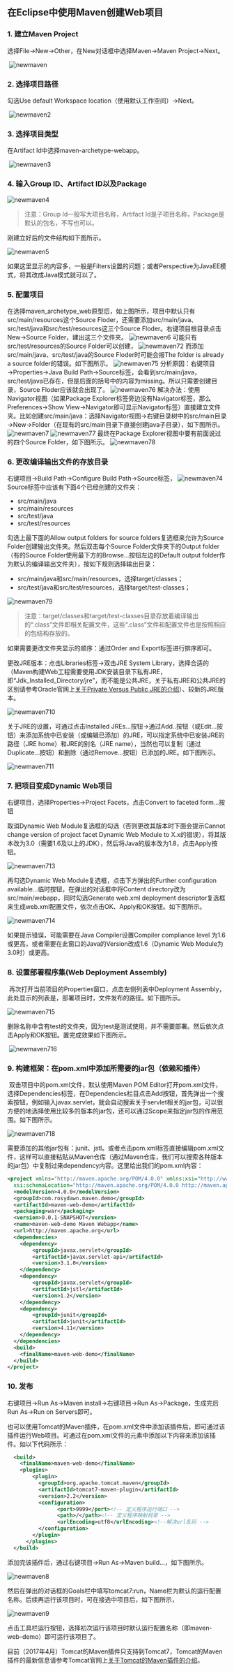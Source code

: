 ## 在Eclipse中使用Maven创建Web项目

### 1. 建立Maven Project

选择File→New→Other，在New对话框中选择Maven→Maven Project→Next。

​			      		![newmaven](https://github.com/hzxrosydawn/graphs/blob/master/photos/newmaven.png?raw=true)

### 2. 选择项目路径

勾选Use default Workspace location（使用默认工作空间）→Next。


​				    ![newmaven2](https://github.com/hzxrosydawn/graphs/blob/master/photos/newmaven2.png?raw=true) 



### 3. 选择项目类型

在Artifact Id中选择maven-archetype-webapp。

​			    ![newmaven3](https://github.com/hzxrosydawn/graphs/blob/master/photos/newmaven3.png?raw=true)      

### 4. 输入Group ID、Artifact ID以及Package

![newmaven4](https://github.com/hzxrosydawn/graphs/blob/master/photos/newmaven4.png?raw=true)

> 注意：Group Id一般写大项目名称，Artifact Id是子项目名称，Package是默认的包名，不写也可以。

刚建立好后的文件结构如下图所示。

![newmaven5](https://github.com/hzxrosydawn/graphs/blob/master/photos/newmaven5.png?raw=true)

 如果这里显示的内容多，一般是Filters设置的问题；或者Perspective为JavaEE模式，将其改成Java模式就可以了。

### 5. 配置项目

在选择maven_archetype_web原型后，如上图所示，项目中默认只有src/main/resources这个Source Floder，还需要添加src/main/java、src/test/java和src/test/resources这三个Source Floder。右键项目根目录点击New→Source Folder，建出这三个文件夹。
![newmaven6](https://github.com/hzxrosydawn/graphs/blob/master/photos/newmaven6.png?raw=true)
可能只有src/test/resources的Source Folder可以创建，
![newmaven72](https://github.com/hzxrosydawn/graphs/blob/master/photos/newmaven72.png?raw=true)
而添加src/main/java、src/test/java的Source Floder时可能会报The folder is already a source folder的错误。如下图所示。
![newmaven75](https://github.com/hzxrosydawn/graphs/blob/master/photos/newmaven75.png?raw=true)
分析原因：右键项目→Properties→Java Build Path→Source标签，会看到src/main/java， src/test/java已存在，但是后面的括号中的内容为missing。所以只需要创建目录，Source Floder应该就会出现了。
![newmaven76](https://github.com/hzxrosydawn/graphs/blob/master/photos/newmaven76.png?raw=true)
解决办法：使用Navigator视图（如果Package Explorer标签旁边没有Navigator标签，那么Preferences→Show View→Navigator即可显示Navigator标签）直接建立文件夹。比如创建src/main/java：选择Navigator视图→右键目录树中的src/main目录→New→Folder（在现有的src/main目录下直接创建java子目录），如下图所示。
![newmaven7](https://github.com/hzxrosydawn/graphs/blob/master/photos/newmaven7.png?raw=true)
![newmaven77](https://github.com/hzxrosydawn/graphs/blob/master/photos/newmaven77.png?raw=true)
最终在Package Explorer视图中要有前面说过的四个Source Folder，如下图所示。
![newmaven78](https://github.com/hzxrosydawn/graphs/blob/master/photos/newmaven78.png?raw=true)

### 6. 更改编译输出文件的存放目录

右键项目→Build Path→Configure Build Path→Source标签，
![newmaven74](https://github.com/hzxrosydawn/graphs/blob/master/photos/newmaven74.png?raw=true)
Source标签中应该有下面4个已经创建的文件夹：

- src/main/java
- src/main/resources
- src/test/java
- src/test/resources

勾选上最下面的Allow output folders for source folders复选框来允许为Source Folder创建输出文件夹。然后双击每个Source Folder文件夹下的Output folder（有的Source Folder使用最下方的Browse...按钮左边的Default output folder作为默认的编译输出文件夹），按如下规则选择输出目录：
- src/main/java和src/main/resources，选择target/classes；
- src/test/java和src/test/resources，选择target/test-classes；  

![newmaven79](https://github.com/hzxrosydawn/graphs/blob/master/photos/newmaven79.png?raw=true)

> 注意：target/classes和target/test-classes目录存放着编译输出的“.class”文件即相关配置文件，这些“.class”文件和配置文件也是按照相应的包结构存放的。

   如果需要更改文件夹显示的顺序：通过Order and Export标签进行排序即可。

   更改JRE版本：点击Libraries标签→双击JRE System Library，选择合适的（Maven构建Web工程需要使用JDK安装目录下私有JRE，即“Jdk_Installed_Directory/jre”，而不能是公共JRE，关于私有JRE和公共JRE的区别请参考Oracle官网上[关于Private Versus Public JRE的介绍](http://docs.oracle.com/javase/8/docs/technotes/guides/install/windows_jdk_install.html#CHDJCCEG)）、较新的JRE版本。

![newmaven710](https://github.com/hzxrosydawn/graphs/blob/master/photos/newmaven710.png?raw=true)

关于JRE的设置，可通过点击Installed JREs...按钮→通过Add..按钮（或Edit...按钮）来添加系统中已安装（或编辑已添加）的JRE，可以指定系统中已安装JRE的路径（JRE home）和JRE的别名（JRE name），当然也可以复制（通过Duplicate...按钮）和删除（通过Remove...按钮）已添加的JRE。如下图所示。

![newmaven711](https://github.com/hzxrosydawn/graphs/blob/master/photos/newmaven711.png?raw=true)

### 7. 把项目变成Dynamic Web项目

右键项目，选择Properties→Project Facets，点击Convert to faceted form...按钮

取消Dynamic Web Module复选框的勾选（否则更改其版本时下面会提示Cannot change version of  project facet Dynamic Web Module to X.x的错误），将其版本改为3.0（需要1.6及以上的JDK），然后将Java的版本改为1.8，点击Apply按钮。

![newmaven713](https://github.com/hzxrosydawn/graphs/blob/master/photos/newmaven713.png?raw=true)

再勾选Dynamic Web Module复选框，点击下方弹出的Further configuration available...临时按钮，在弹出的对话框中将Content directory改为src/main/webapp，同时勾选Generate web.xml deployment descriptor复选框来生成web.xml配置文件，依次点击OK、Apply和OK按钮。如下图所示。

![newmaven714](https://github.com/hzxrosydawn/graphs/blob/master/photos/newmaven714.png?raw=true)

如果提示错误，可能需要在Java Compiler设置Compiler compliance level 为1.6或更高，或者需要在此窗口的Java的Version改成1.6（Dynamic Web Module为3.0时）或更高。

### 8. 设置部署程序集(Web Deployment Assembly)

​        再次打开当前项目的Properties窗口，点击左侧列表中Deployment Assembly，此处显示的列表是，部署项目时，文件发布的路径。如下图所示。

![newmaven715](https://github.com/hzxrosydawn/graphs/blob/master/photos/newmaven715.png?raw=true)	

​      删除名称中含有test的文件夹，因为test是测试使用，并不需要部署。然后依次点击Apply和OK按钮。置完成效果如下图所示。

​						![newmaven716](https://github.com/hzxrosydawn/graphs/blob/master/photos/newmaven716.png?raw=true)      

### 9. 构建框架：在pom.xml中添加所需要的jar包（依赖和插件）

​        双击项目中的pom.xml文件，默认使用Maven POM Editor打开pom.xml文件，选择Dependencies标签，在Dependencies栏目点击Add按钮，首先弹出一个搜索按钮，例如输入javax.servlet，就会自动搜索关于servlet相关的jar包，可以很方便的地选择使用比较多的版本的jar包，还可以通过Scope来指定jar包的作用范围。如下图所示。

![newmaven718](https://github.com/hzxrosydawn/graphs/blob/master/photos/newmaven718.png?raw=true)

​        需要添加的其他jar包有：junit、jstl。或者点击pom.xml标签直接编辑pom.xml文件，这样可以直接粘贴从Maven仓库（通过Maven仓库，我们可以搜索各种版本的jar包）中复制过来dependency内容。这里给出我们的pom.xml内容：

```xml
<project xmlns="http://maven.apache.org/POM/4.0.0" xmlns:xsi="http://www.w3.org/2001/XMLSchema-instance"
  xsi:schemaLocation="http://maven.apache.org/POM/4.0.0 http://maven.apache.org/maven-v4_0_0.xsd">
  <modelVersion>4.0.0</modelVersion>
  <groupId>com.rosydawn.maven.demo</groupId>
  <artifactId>maven-web-demo</artifactId>
  <packaging>war</packaging>
  <version>0.0.1-SNAPSHOT</version>
  <name>maven-web-demo Maven Webapp</name>
  <url>http://maven.apache.org</url>
  <dependencies>
    <dependency>
    	<groupId>javax.servlet</groupId>
    	<artifactId>javax.servlet-api</artifactId>
    	<version>3.1.0</version>
    </dependency>
    <dependency>
    	<groupId>javax.servlet</groupId>
    	<artifactId>jstl</artifactId>
    	<version>1.2</version>
    </dependency>
    <dependency>
    	<groupId>junit</groupId>
    	<artifactId>junit</artifactId>
    	<version>4.11</version>
    </dependency>
  </dependencies>
  <build>
    <finalName>maven-web-demo</finalName>
  </build>
</project>
```

### 10. 发布 

右键项目→Run As→Maven install→右键项目→Run As→Package，生成完后Run As→Run on Servers即可。

也可以使用Tomcat的Maven插件，在pom.xml文件中添加该插件后，即可通过该插件运行Web项目。可通过在pom.xml文件的<bulid>元素中添加以下内容来添加该插件。如以下代码所示：

```xml
  <build>
    <finalName>maven-web-demo</finalName>
    <plugins>
        <plugin>
          <groupId>org.apache.tomcat.maven</groupId>
          <artifactId>tomcat7-maven-plugin</artifactId>
          <version>2.2</version>
          <configuration>
				<port>9999</port><!-- 定义程序运行端口 -->
				<path>/</path><!-- 定义程序映射目录 -->
				<urlEncoding>utf8</urlEncoding><!--解决url乱码 -->
		  </configuration>
        </plugin>
      </plugins>
  </build>
```

添加完该插件后，通过右键项目→Run As→Maven build...，如下图所示。

![newmaven8](https://github.com/hzxrosydawn/graphs/blob/master/photos/newmaven8.png?raw=true)

然后在弹出的对话框的Goals栏中填写tomcat7:run，Name栏为默认的运行配置名称。后续再运行该项目时，可在接选中项目后，如下图所示，

![newmaven9](https://github.com/hzxrosydawn/graphs/blob/master/photos/newmaven9.png?raw=true)

点击工具栏运行按钮，选择初次运行该项目时默认运行配置名称（即maven-web-demo）即可运行该项目了。

目前（2017年4月）Tomcat的Maven插件只支持到Tomcat7，Tomcat的Maven插件的最新信息请参考Tomcat官网上[关于Tomcat的Maven插件的介绍](http://tomcat.apache.org/maven-plugin.html)。